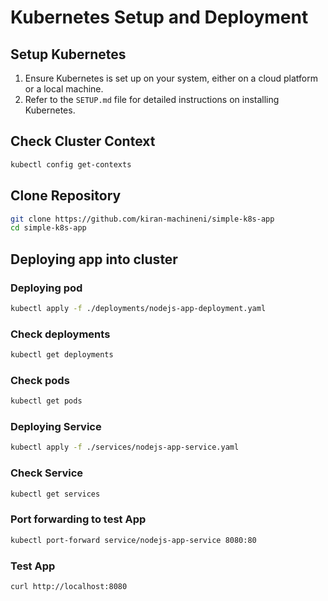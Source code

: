 # Kubernetes Setup and Deployment

## Setup Kubernetes
1. Ensure Kubernetes is set up on your system, either on a cloud platform or a local machine.
2. Refer to the `SETUP.md` file for detailed instructions on installing Kubernetes.

## Check Cluster Context
```bash
kubectl config get-contexts
```
## Clone Repository

```bash
git clone https://github.com/kiran-machineni/simple-k8s-app
cd simple-k8s-app
```

## Deploying app into cluster

### Deploying pod
```bash
kubectl apply -f ./deployments/nodejs-app-deployment.yaml
```
### Check deployments
```bash
kubectl get deployments
```
### Check pods
```bash
kubectl get pods
```

### Deploying Service
```bash
kubectl apply -f ./services/nodejs-app-service.yaml
```
### Check Service
```bash
kubectl get services
```

### Port forwarding to test App

```bash
kubectl port-forward service/nodejs-app-service 8080:80
```
### Test App
```bash
curl http://localhost:8080
```